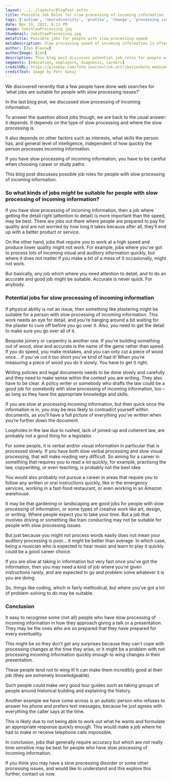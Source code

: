 ```yaml
---
layout: ../../layouts/BlogPost.astro
title: Possible Job Roles for slow processing of incoming information
tags: ['autism', 'neurodiversity', 'profile', 'change', 'processing issues']
date: Nov 19, 2021, 6:13 PM
image: JobsSlowProcessing.jpg
thumbnail: JobsSlowProcessing.jpg
metaTitle: Possible jobs for people with slow processing speed
metaDescription: Slow processing speed of incoming information is often found in autism and neurodiversity. Aspiedent discuss possible jobs for people with slow processing speed.
author: [Jen Blacow]
authorImage: [jen]
description: This blog post discusses potential job roles for people with slow processing of incoming information. Jobs for people with slow processing speed or a slow processing disorder do not have to be low paid or boring! Slow processing issues are often found in autism and neurodiversity.
segments: [education, employers, diagnosis, careers]
creditURL: https://pixabay.com/?utm_source=link-attribution&utm_medium=referral&utm_campaign=image&utm_content=5182571
creditText: Image by Petr Ganaj
---
```

We discovered recently that a few people have done web searches for ‘what jobs are suitable for people with slow processing issues?’ 

In the last blog post, we discussed slow processing of incoming information.

To answer the question about jobs though, we are back to the usual answer: it depends. It depends on the type of slow processing and where the slow processing is.

It also depends on other factors such as interests, what skills the person has, and general level of intelligence, independent of how quickly the person processes incoming information. 

If you have slow processing of incoming information, you have to be careful when choosing career or study paths.

This blog post discusses possible job roles for people with slow processing of incoming information.

 

### So what kinds of jobs *might* be suitable for people with slow processing of incoming information?
If you have slow processing of incoming information, then a job where getting the detail right (attention to detail) is more important than the speed, may be best. There are jobs out there where people are prepared to pay for quality and are not worried by how long it takes because after all, they’ll end up with a better product or service. 

On the other hand, jobs that require you to work at a high speed and produce lower quality might not work. For example, jobs where you’ve got to process lots of incoming visual and auditory information quickly, but where it does not matter if you make a bit of a mess of it occasionally, might not work. 

But basically, any job which where you need attention to detail, and to do an accurate and good job might be suitable. Accurate is never quick. For anybody.

 

### Potential jobs for slow processing of incoming information
If physical ability is not an issue, then something like plastering might be suitable for a person with slow processing of incoming information. This work needs an eye for detail, and you're hanging around a bit waiting for the plaster to cure off before you go over it. Also, you need to get the detail to make sure you go over all of it.

Bespoke joinery or carpentry is another one. If you're building something out of wood, slow and accurate is the name of the game rather than speed. If you do speed, you make mistakes, and you can only cut a piece of wood once… if you’ve cut it too short you’ve kind of had it! When you’re measuring a piece of wood you do it slowly. You have to get it right.

Writing policies and legal documents needs to be done slowly and carefully and they need to make sense within the context you are writing. They also have to be clear. A policy writer or somebody who drafts the law could be a good job for somebody with slow processing of incoming information, too – as long as they have the appropriate knowledge and skills. 

If you are slow at processing incoming information, but then quick once the information is in, you may be less likely to contradict yourself within documents, as you’ll have a full picture of everything you’ve written when you’re further down the document.

Loopholes in the law due to rushed, lack of joined-up and coherent law, are probably not a good thing for a legislator.

For some people, it is verbal and/or visual information in particular that is processed slowly. If you have both slow verbal processing and slow visual processing, that will make reading very difficult. So aiming for a career in something that requires you to read a lot quickly, for example, practising the law, copywriting, or even teaching, is probably not the best idea

You would also probably not pursue a career in areas that require you to follow any written or oral instructions quickly, like in the emergency services, working in a fast-food restaurant, or even working in an Amazon warehouse. 

It may be that gardening or landscaping are good jobs for people with slow processing of information, or some types of creative work like art, design, or writing. Where people expect you to take your time. But a job that involves driving or something like train conducting may not be suitable for people with slow processing issues.

But just because you might not process words easily does not mean your auditory processing is poor… it might be better than average. In which case, being a musician who is expected to hear music and learn to play it quickly could be a good career choice. 

If you are slow at taking in information but very fast once you've got the information, then you may need a kind of job where you're given instructions rarely, and are expected to go and problem solve whatever it is you are doing. 

So, things like coding, which is fairly methodical, but where you've got a lot of problem-solving to do may be suitable.

 

### Conclusion
It easy to recognise some (not all) people who have slow processing of incoming information in how they approach giving a talk or a presentation. They may be the ones who are so prepared that they have prepared for every eventuality.

This might be so they don’t get any surprises because they can't cope with processing changes at the time they arise, or it might be a problem with not processing incoming information quickly enough to wing changes in their presentation. 

These people tend not to wing it! It can make them incredibly good at their job (they are extremely knowledgeable). 

Such people could make very good tour guides such as taking groups of people around historical building and explaining the history.

Another example we have come across is an autistic person who refuses to answer his phone and prefers text messages, because he just agrees with everything the caller says at the time.

This is likely due to not being able to work out what he wants and formulate an appropriate response quickly enough. This would make a job where he had to make or receive telephone calls impossible. 

In conclusion, jobs that generally require accuracy but which are not really time sensitive may be best for people who have slow processing of incoming information.

If you think you may have a slow processing disorder or some other processing issues, and would like to understand and this explore this further, contact us now.